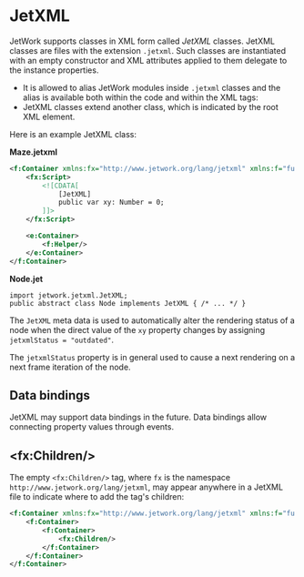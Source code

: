 # JetXML

JetWork supports classes in XML form called *JetXML* classes. JetXML classes are files with the extension `.jetxml`. Such classes are instantiated with an empty constructor and XML attributes applied to them delegate to the instance properties.

* It is allowed to alias JetWork modules inside `.jetxml` classes and the alias is available both within the code and within the XML tags:
* JetXML classes extend another class, which is indicated by the root XML element.

Here is an example JetXML class:

**Maze.jetxml**

```xml
<f:Container xmlns:fx="http://www.jetwork.org/lang/jetxml" xmlns:f="fu.tree" xmlns:e="package">
    <fx:Script>
        <![CDATA[
            [JetXML]
            public var xy: Number = 0;
        ]]>
    </fx:Script>

    <e:Container>
        <f:Helper/>
    </e:Container>
</f:Container>
```

**Node.jet**

```
import jetwork.jetxml.JetXML;
public abstract class Node implements JetXML { /* ... */ }
```

The `JetXML` meta data is used to automatically alter the rendering status of a node when the direct value of the `xy` property changes by assigning `jetxmlStatus = "outdated"`.

The `jetxmlStatus` property is in general used to cause a next rendering on a next frame iteration of the node.

## Data bindings

JetXML may support data bindings in the future. Data bindings allow connecting property values through events.

## \<fx:Children/\>

The empty `<fx:Children/>` tag, where `fx` is the namespace `http://www.jetwork.org/lang/jetxml`, may appear anywhere in a JetXML file to indicate where to add the tag's children:

```xml
<f:Container xmlns:fx="http://www.jetwork.org/lang/jetxml" xmlns:f="fu.tree">
    <f:Container>
        <f:Container>
            <fx:Children/>
        </f:Container>
    </f:Container>
</f:Container>
```